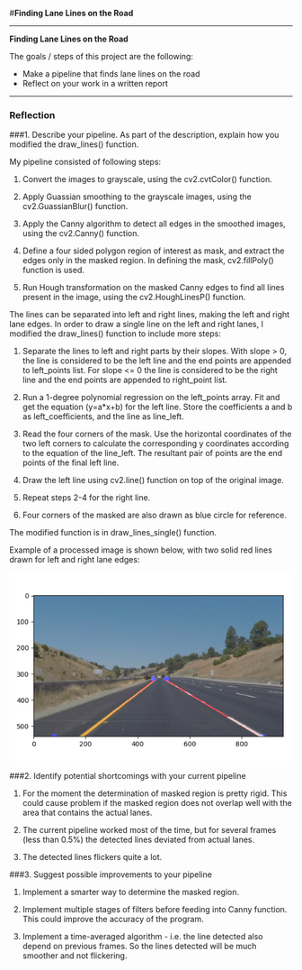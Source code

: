 #**Finding Lane Lines on the Road** 



---

**Finding Lane Lines on the Road**

The goals / steps of this project are the following:

* Make a pipeline that finds lane lines on the road
* Reflect on your work in a written report


[//]: # (Image References)

[image1]: ./examples/grayscale.jpg "Grayscale"
[image2]: ./test_images_output/processed_image.png "processed"

---

### Reflection

###1. Describe your pipeline. As part of the description, explain how you modified the draw_lines() function.

My pipeline consisted of following steps:

1. Convert the images to grayscale, using the cv2.cvtColor() function. 

2. Apply Guassian smoothing to the grayscale images, using the cv2.GuassianBlur() function.

3. Apply the Canny algorithm to detect all edges in the smoothed images, using the cv2.Canny() function.

4. Define a four sided polygon region of interest as mask, and extract the edges only in the masked region. In defining the mask, cv2.fillPoly() function is used.

5. Run Hough transformation on the masked Canny edges to find all lines present in the image, using the cv2.HoughLinesP() function. 



The lines can be separated into left and right lines, making the left and right lane edges. In order to draw a single line on the left and right lanes, I modified the draw_lines() function to include more steps:

1. Separate the lines to left and right parts by their slopes. With slope > 0, the line is considered to be the left line and the end points are appended to left_points list. For slope <= 0 the line is considered to be the right line and the end points are appended to right_point list.

2. Run a 1-degree polynomial regression on the left_points array. Fit and get the equation (y=a*x+b) for the left line. Store the coefficients a and b as left_coefficients, and the line as line_left.

3. Read the four corners of the mask. Use the horizontal coordinates of the two left corners to calculate the corresponding y coordinates according to the equation of the line_left. The resultant pair of points are the end points of the final left line.

4. Draw the left line using cv2.line() function on top of the original image.
5. Repeat steps 2-4 for the right line.

6. Four corners of the masked are also drawn as blue circle for reference.

The modified function is in draw_lines_single() function.

Example of a processed image is shown below, with two solid red lines drawn for left and right lane edges:

![alt text][image2]


###2. Identify potential shortcomings with your current pipeline


1. For the moment the determination of masked region is pretty rigid. This could cause problem if the masked region does not overlap well with the area that contains the actual lanes. 

2. The current pipeline worked most of the time, but for several frames (less than 0.5%) the detected lines deviated from actual lanes. 

3. The detected lines flickers quite a lot. 




###3. Suggest possible improvements to your pipeline

1. Implement a smarter way to determine the masked region. 

2. Implement multiple stages of filters before feeding into Canny function. This could improve the accuracy of the program.

3. Implement a time-averaged algorithm - i.e. the line detected also depend on previous frames. So the lines detected will be much smoother and not flickering.
